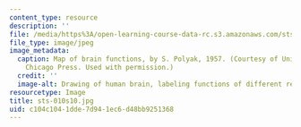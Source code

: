 ```yaml
---
content_type: resource
description: ''
file: /media/https%3A/open-learning-course-data-rc.s3.amazonaws.com/sts-010-neuroscience-and-society-spring-2010/c104c1041dde7d941ec6d48bb9251368_sts-010s10.jpg
file_type: image/jpeg
image_metadata:
  caption: Map of brain functions, by S. Polyak, 1957. (Courtesy of University of
    Chicago Press. Used with permission.)
  credit: ''
  image-alt: Drawing of human brain, labeling functions of different regions.
resourcetype: Image
title: sts-010s10.jpg
uid: c104c104-1dde-7d94-1ec6-d48bb9251368
---
```

